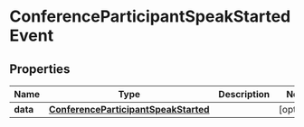 

# ConferenceParticipantSpeakStartedEvent

## Properties

Name | Type | Description | Notes
------------ | ------------- | ------------- | -------------
**data** | [**ConferenceParticipantSpeakStarted**](ConferenceParticipantSpeakStarted.md) |  |  [optional]



